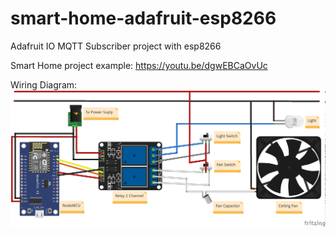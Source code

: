 # smart-home-adafruit-esp8266
Adafruit IO MQTT Subscriber project with esp8266

Smart Home project example:
https://youtu.be/dgwEBCaOvUc

Wiring Diagram:
![Wiring Diagram](https://github.com/dssantos/smart-home-adafruit-esp8266/blob/master/Smart%20Home.png)
